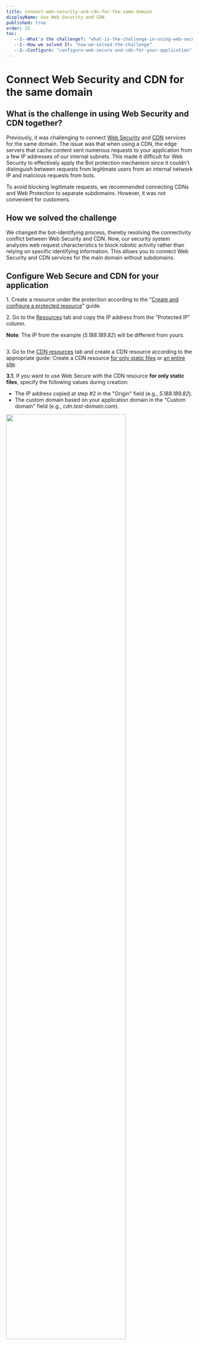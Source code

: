 ```yaml
---
title: connect-web-security-and-cdn-for-the-same-domain
displayName: Use Web Security and CDN
published: true
order: 31
toc:
   --1--What's the challenge?: "what-is-the-challenge-in-using-web-security-and-cdn-together"
   --1--How we solved It: "how-we-solved-the-challenge"
   --1--Configure: "configure-web-secure-and-cdn-for-your-application"
---
```

# Connect Web Security and CDN for the same domain

## What is the challenge in using Web Security and CDN together?

Previously, it was challenging to connect <a href="https://gcore.com/web-security" target="_blank">Web Security</a> and <a href="https://gcore.com/cdn" target="_blank">CDN</a> services for the same domain. The issue was that when using a CDN, the edge servers that cache content sent numerous requests to your application from a few IP addresses of our internal subnets. This made it difficult for Web Security to effectively apply the Bot protection mechanism since it couldn't distinguish between requests from legitimate users from an internal network IP and malicious requests from bots.

To avoid blocking legitimate requests, we recommended connecting CDNs and Web Protection to separate subdomains. However, it was not convenient for customers.

## How we solved the challenge

We changed the bot-identifying process, thereby resolving the connectivity conflict between Web Security and CDN. Now, our security system analyzes web request characteristics to block robotic activity rather than relying on specific identifying information. This allows you to connect Web Security and CDN services for the main domain without subdomains.

## Configure Web Secure and CDN for your application

1\. Create a resource under the protection according to the "<a href="https://gcore.com/docs/web-security/create-and-configure-a-protected-resource" target="_blank">Create and configure a protected resource</a>" guide.


2\. Go to the <a href="https://control.gcore.com/resources/all" target="_blank">Resources</a> tab and copy the IP address from the "Protected IP" column.

**Note**: The IP from the example (*5.188.189.82*) will be different from yours.

<img src="https://assets.gcore.pro/docs/web-security/connect-web-security-and-cdn-for-the-same-domain/13997686949649.png" alt="">


3\. Go to the <a href="https://cdn.gcore.com/resources/list" target="_blank">CDN resources</a> tab and create a CDN resource according to the appropriate guide: Create a CDN resource <a href="https://gcore.com/docs/cdn/getting-started/create-a-cdn-resource/create-a-cdn-resource-for-only-static-files" target="_blank">for only static files</a> or <a href="https://gcore.com/docs/cdn/getting-started/create-a-cdn-resource/create-a-cdn-resource-for-the-entire-site" target="_blank">an entire site</a>.

**3.1.** If you want to use Web Secure with the CDN resource **for only static files**, specify the following values during creation:


- The IP address copied at step #2 in the "Origin" field (e.g., *5.188.189.82*).
- The custom domain based on your application domain in the "Custom domain" field (e.g., *cdn.test-domain.com*).

<img src="https://assets.gcore.pro/docs/web-security/connect-web-security-and-cdn-for-the-same-domain/13997787631505.png" alt="" width="80%">

Complete the creation of the CDN resource by making all the necessary settings.

**3.2.** If you want to use Web Secure with the CDN resource **for an entire site**, specify the following values during creation:

- The domain of your application in the "Enter site name" step (e.g., *test-domain.com*).
- The IP address copied at step #2 in the "IPv4 address" field (e.g., *5.188.189.82*).

<img src="https://assets.gcore.pro/docs/web-security/connect-web-security-and-cdn-for-the-same-domain/13997781806353.png" alt="" width="80%">

Complete the creation of the CDN resource by making all the necessary settings.

That's it! This is how you connect Web Secure and CDN for the same domain.